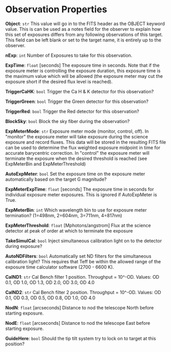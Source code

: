 # Observation Properties

**Object**: `str`
  This value will go in to the FITS header as the OBJECT keyword value. This is can be used as a notes field for the observer to explain how this set of exposures differs from any following observations of this target. This field can be left blank or set to the target name, it is entirely up to the observer.

**nExp**: `int`
  Number of Exposures to take for this observation.

**ExpTime**: `float`
  [seconds] The exposure time in seconds. Note that if the exposure meter is controlling the exposure duration, this exposure time is the maximum value which will be allowed (the exposure meter may cut the exposure short if the desired flux level is reached).

**TriggerCaHK**: `bool`
  Trigger the Ca H & K detector for this observation?

**TriggerGreen**: `bool`
  Trigger the Green detector for this observation?

**TriggerRed**: `bool`
  Trigger the Red detector for this observation?

**BlockSky**: `bool`
  Block the sky fiber during the observation?

**ExpMeterMode**: `str`
  Exposure meter mode (monitor, control, off). In "monitor" the exposure meter will take exposure during the science exposure and record fluxes. This data will be stored in the resulting FITS file can be used to determine the flux weighted exposure midpoint in time for accurate barycentric correction.  In "control" the exposure meter will terminate the exposure when the desired threshold is reached (see ExpMeterBin and ExpMeterThreshold)

**AutoExpMeter**: `bool`
  Set the exposure time on the exposure meter automatically based on the target G magnitude?

**ExpMeterExpTime**: `float`
  [seconds] The exposure time in seconds for individual exposure meter exposures. This is ignored if AutoExpMeter is True.

**ExpMeterBin**: `int`
  Which wavelength bin to use for exposure meter termination? (1=498nm, 2=604nm, 3=711nm, 4=817nm)

**ExpMeterThreshold**: `float`
  [Mphotons/angstrom] Flux at the science detector at peak of order at which to terminate the exposure

**TakeSimulCal**: `bool`
  Inject simultaneous calibration light on to the detector during exposure?

**AutoNDFilters**: `bool`
  Automatically set ND filters for the simultaneous calibration light? This requires that Teff be within the allowed range of the exposure time calculator software (2700 - 6600 K).

**CalND1**: `str`
  Cal Bench filter 1 position. Throughput = 10^-OD. Values: OD 0.1, OD 1.0, OD 1.3, OD 2.0, OD 3.0, OD 4.0

**CalND2**: `str`
  Cal Bench filter 2 position. Throughput = 10^-OD. Values: OD 0.1, OD 0.3, OD 0.5, OD 0.8, OD 1.0, OD 4.0

**NodN**: `float`
  [arcseconds] Distance to nod the telescope North before starting exposure.

**NodE**: `float`
  [arcseconds] Distance to nod the telescope East before starting exposure.

**GuideHere**: `bool`
  Should the tip tilt system try to lock on to target at this position?

